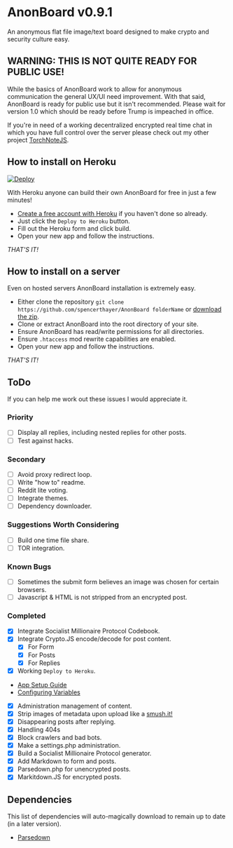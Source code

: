 # AnonBoard v0.9.1
An anonymous flat file image/text board designed to make crypto and security culture easy.

## WARNING: THIS IS NOT QUITE READY FOR PUBLIC USE!
While the basics of AnonBoard work to allow for anonymous communication the general UX/UI need improvement. With that said, AnonBoard is ready for public use but it isn't recommended. Please wait for version 1.0 which should be ready before Trump is impeached in office.

If you're in need of a working decentralized encrypted real time chat in which you have full control over the server please check out my other project [TorchNoteJS](https://github.com/spencerthayer/TorchNoteJS).

## How to install on Heroku
[![Deploy](https://www.herokucdn.com/deploy/button.png)](https://heroku.com/deploy?template=https://github.com/spencerthayer/AnonBoard)

With Heroku anyone can build their own AnonBoard for free in just a few minutes!
- [Create a free account with Heroku](https://signup.heroku.com/php) if you haven't done so already.
- Just click the `Deploy to Heroku` button.
- Fill out the Heroku form and click build.
- Open your new app and follow the instructions.

_THAT'S IT!_

## How to install on a server
Even on hosted servers AnonBoard installation is extremely easy.
- Either clone the repository `git clone https://github.com/spencerthayer/AnonBoard folderName` or [download the zip](https://github.com/spencerthayer/AnonBoard/archive/master.zip).
- Clone or extract AnonBoard into the root directory of your site.
- Ensure AnonBoard has read/write permissions for all directories.
- Ensure `.htaccess` mod rewrite capabilities are enabled.
- Open your new app and follow the instructions.

_THAT'S IT!_

## ToDo
If you can help me work out these issues I would appreciate it.

### Priority
- [ ] Display all replies, including nested replies for other posts.
- [ ] Test against hacks.

### Secondary
- [ ] Avoid proxy redirect loop.
- [ ] Write "how to" readme.
- [ ] Reddit lite voting.
- [ ] Integrate themes.
- [ ] Dependency downloader.

### Suggestions Worth Considering
- [ ] Build one time file share.
- [ ] TOR integration.

### Known Bugs
- [ ] Sometimes the submit form believes an image was chosen for certain browsers.
- [ ] Javascript & HTML is not stripped from an encrypted post.

### Completed
- [x] Integrate Socialist Millionaire Protocol Codebook.
- [x] Integrate Crypto.JS encode/decode for post content.
    - [x] For Form
    - [x] For Posts
    - [x] For Replies
- [x] Working `Deploy to Heroku`.
 - [App Setup Guide](https://devcenter.heroku.com/articles/setting-up-apps-using-the-heroku-platform-api#creating-an-app-setup)
 - [Configuring Variables](https://devcenter.heroku.com/articles/config-vars)
- [x] Administration management of content.
- [x] Strip images of metadata upon upload like a [smush.it!](https://github.com/davgothic/SmushIt)
- [x] Disappearing posts after replying.
- [x] Handling 404s
- [x] Block crawlers and bad bots.
- [x] Make a settings.php administration.
- [x] Build a Socialist Millionaire Protocol generator.
- [x] Add Markdown to form and posts.
 - [x] Parsedown.php for unencrypted posts.
 - [x] Markitdown.JS for encrypted posts.

## Dependencies
This list of dependencies will auto-magically download to remain up to date (in a later version).

- [Parsedown](https://raw.githubusercontent.com/erusev/parsedown/master/Parsedown.php)
